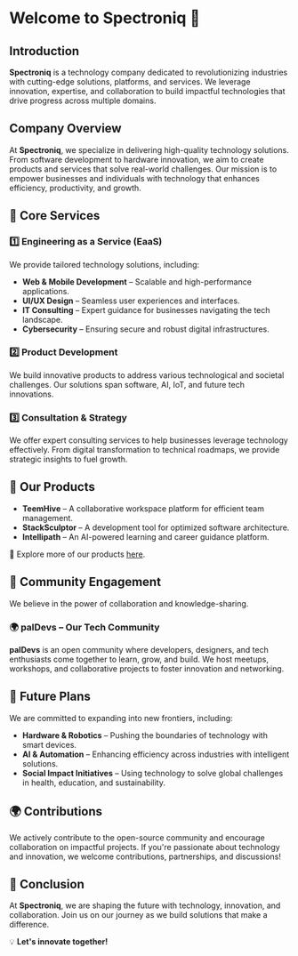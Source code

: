 # Welcome to Spectroniq 🚀

## Introduction
**Spectroniq** is a technology company dedicated to revolutionizing industries with cutting-edge solutions, platforms, and services. We leverage innovation, expertise, and collaboration to build impactful technologies that drive progress across multiple domains.

## Company Overview
At **Spectroniq**, we specialize in delivering high-quality technology solutions. From software development to hardware innovation, we aim to create products and services that solve real-world challenges. Our mission is to empower businesses and individuals with technology that enhances efficiency, productivity, and growth.

## 🌟 Core Services
### 1️⃣ Engineering as a Service (EaaS)
We provide tailored technology solutions, including:
- **Web & Mobile Development** – Scalable and high-performance applications.
- **UI/UX Design** – Seamless user experiences and interfaces.
- **IT Consulting** – Expert guidance for businesses navigating the tech landscape.
- **Cybersecurity** – Ensuring secure and robust digital infrastructures.

### 2️⃣ Product Development
We build innovative products to address various technological and societal challenges. Our solutions span software, AI, IoT, and future tech innovations.

### 3️⃣ Consultation & Strategy
We offer expert consulting services to help businesses leverage technology effectively. From digital transformation to technical roadmaps, we provide strategic insights to fuel growth.

## 🚀 Our Products
- **TeemHive** – A collaborative workspace platform for efficient team management.
- **StackSculptor** – A development tool for optimized software architecture.
- **Intellipath** – An AI-powered learning and career guidance platform.

🔗 Explore more of our products [here](#).

## 🤝 Community Engagement
We believe in the power of collaboration and knowledge-sharing. 

### 🌍 **palDevs** – Our Tech Community
**palDevs** is an open community where developers, designers, and tech enthusiasts come together to learn, grow, and build. We host meetups, workshops, and collaborative projects to foster innovation and networking.

## 🔮 Future Plans
We are committed to expanding into new frontiers, including:
- **Hardware & Robotics** – Pushing the boundaries of technology with smart devices.
- **AI & Automation** – Enhancing efficiency across industries with intelligent solutions.
- **Social Impact Initiatives** – Using technology to solve global challenges in health, education, and sustainability.

## 🌍 Contributions
We actively contribute to the open-source community and encourage collaboration on impactful projects. If you're passionate about technology and innovation, we welcome contributions, partnerships, and discussions!

## 🎯 Conclusion
At **Spectroniq**, we are shaping the future with technology, innovation, and collaboration. Join us on our journey as we build solutions that make a difference.

💡 **Let's innovate together!**


